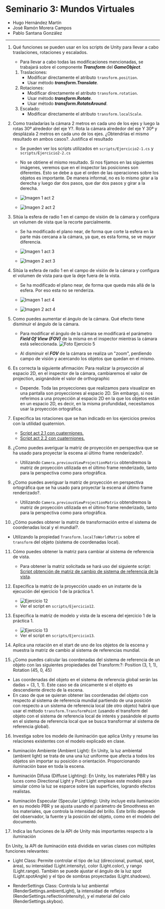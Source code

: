 # Seminario 3: Mundos Virtuales

* Hugo Hernández Martín
* José Ramón Morera Campos
* Pablo Santana González

---

1. Qué funciones se pueden usar en los scripts de Unity para llevar a cabo traslaciones, rotaciones y escalados.

    * Para llevar a cabo todas las modificaciones mencionadas, se trabajará sobre el componente ***Transform*** del ***GameObject***. 

    1. Traslaciones:
        -  Modificar directamente el atributo `transform.position`.
        - Usar método ***transform.Translate***.
    2. Rotaciones:
        -  Modificar directamente el atributo `transform.rotation`.
        - Usar método ***transform.Rotate***.
        - Usar método ***transform.RotateAround***.
    3. Escalado:
        - Modificar directamente el atributo `transform.localScale`.

2. Como trasladarías la cámara 2 metros en cada uno de los ejes y luego la rotas 30º alrededor del eje Y?. Rota la cámara alrededor del eje Y 30ª y desplázala 2 metros en cada uno de los ejes. ¿Obtendrías el mismo resultado en ambos casos?. Justifica el resultado

    * Se pueden ver los scripts utilizados en `scripts/Ejercicio2-1.cs` y `scripts/Ejercicio2-2.cs`
    * No se obtiene el mismo resultado. Si nos fijamos en las siguientes imágenes, veremos que en el inspector las posiciones son diferentes. Esto se debe a que el orden de las operaciones sobre los objetos es importante. De manera informal, no es lo mismo girar a la derecha y luego dar dos pasos, que dar dos pasos y girar a la derecha.
  
    * ![Imagen 1 act 2](img/Ejercicio2-1.PNG)
    * ![Imagen 2 act 2](img/Ejercicio2-2.PNG) 

3. Sitúa la esfera de radio 1 en el campo de visión de la cámara y configura un volumen de vista que la recorte parcialmente.

    * Se ha modificado el plano near, de forma que corte la esfera en la parte más cercana a la cámara, ya que, es esta forma, se ve mayor diferencia.

    * ![Imagen 1 act 3](./img/Ejercicio3-1.PNG)

    * ![Imagen 2 act 3](./img/Ejercicio3-2.PNG)

4. Sitúa la esfera de radio 1 en el campo de visión de la cámara y configura el volumen de vista para que la deje fuera de la vista.
    * Se ha modificado el plano near, de forma que queda más allá de la esfera. Por eso esta no se renderiza.

    * ![Imagen 1 act 4](./img/Ejercicio4-1.PNG)

    * ![Imagen 2 act 4](./img/Ejercicio4-2.PNG)

5. Como puedes aumentar el ángulo de la cámara. Qué efecto tiene disminuir el ángulo de la cámara.

    * Para modificar el ángulo de la cámara se modificará el parámetro ***Field Of View (FOV)*** de la misma en el inspector mientras la cámara está seleccionada. ![Foto Ejercicio 5](./img/Ejercicio5-1.png)

    * Al disminuir el ***FOV*** de la cámara se realiza un "zoom", perdiendo campo de visión y acercando los objetos que quedan en el mismo.

6. Es correcta la siguiente afirmación: Para realizar la proyección al espacio 2D, en el inspector de la cámara, cambiaremos el valor de projection, asignándole el valor de orthographic

    * Depende. Toda las proyecciones que realizamos para visualizar en una pantalla son proyecciones al espacio 2D. Sin embargo, si nos referimos a una proyección al espacio 2D en la que los objetos están en un espacio 2D, es decir, en la misma profundidad, necesitamos usar la proyección ortográfica.

7. Especifica las rotaciones que se han indicado en los ejercicios previos con la utilidad quaternion.

    * [Script act 2.1 con cuaterniones.](./scripts/Ejercicio7-1.cs)
    * [Script act 2.2 con cuaterniones.](./scripts/Ejercicio7-2.cs)

8. ¿Como puedes averiguar la matriz de proyección en perspectiva que se ha usado para proyectar la escena al último frame renderizado?.
   * Utilizando `Camera.previousViewProjectionMatrix` obtendremos la matriz de proyección utilizada en el último frame renderizado, tanto para la perspectiva como para ortográfica.

9. ¿Como puedes averiguar la matriz de proyección en perspectiva ortográfica que se ha usado para proyectar la escena al último frame renderizado?.
   * Utilizando `Camera.previousViewProjectionMatrix` obtendremos la matriz de proyección utilizada en el último frame renderizado, tanto para la perspectiva como para ortográfica.

10. ¿Cómo puedes obtener la matriz de transformación entre el sistema de coordenadas local y el mundial?.
   * Utilizando la propiedad `Transform.localToWorldMatrix` sobre el `transform` del objeto (sistema de coordenadas local).

11. Cómo puedes obtener la matriz para cambiar al sistema de referencia de vista.

    * Para obtener la matriz solicitada se hará uso del siguiente script: [Script obtención de matriz de cambio de sistema de referencia de la vista](./scripts/Ejercicio11-1.cs).

12. Especifica la matriz de la proyección usado en un instante de la ejecución del ejercicio 1 de la práctica 1.
    * ![Ejercicio 12](img/Ejercicio12.PNG)
    * Ver el script en `scripts/Ejercicio12`.
13. Especifica la matriz de modelo y vista de la escena del ejercicio 1 de la práctica 1.
    * ![Ejercicio 13](img/Ejercicio13.PNG)
    * Ver el script en `scripts/Ejercicio13`.
14. Aplica una rotación en el start de uno de los objetos de la escena y muestra la matriz de cambio al sistema de referencias mundial.

15. ¿Como puedes calcular las coordenadas del sistema de referencia de un objeto con las siguientes propiedades del Transform:?: 
Position (3, 1, 1), Rotation (45, 0, 45)
   * Las coordenadas del objeto en el sistema de referencia global serán las dadas = (3, 1, 1). Este caso se da únicamente si el objeto es descendiente directo de la escena.
   * En caso de que se quieran obtener las coordenadas del objeto con respecto al sistema de referencia mundial partiendo de una posición con respecto a un sistema de referencia local (de otro objeto) habrá que usar el método `transform.TransformPoint` (usando el transform del objeto con el sistema de referencia local de interés y pasándole el punto en el sistema de referencia local que se busca transformar al sistema de referencia global).

16. Investiga sobre los modelo de iluminación que aplica Unity y resume las relaciones existentes con el modelo explicado en clase.
* Iluminación Ambiente (Ambient Light):
En Unity, la luz ambiental (ambient light) se trata de una  una luz uniforme que afecta a todos los objetos sin importar su posición o orientación. Proporcionando iluminación base en toda la escena.

* Iluminación Difusa (Diffuse Lighting):
En Unity, los materiales PBR y las luces como Directional Light y Point Light emplean este modelo para simular cómo la luz se esparce sobre las superficies, logrando efectos realistas.
* Iluminación Especular (Specular Lighting):
Unity incluye esta iluminación en su modelo PBR y se ajusta usando el parámetro de Smoothness en los materiales, que controla la intensidad del brillo. Este brillo depende del observador, la fuente y la posición del objeto, como en el modelo del documento.
  

17. Indica las funciones de la API de Unity más importantes respecto a la iluminación
    
En Unity, la API de iluminación está dividida en varias clases con múltiples funciones relevantes:

   * Light Class: Permite controlar el tipo de luz (direccional, puntual, spot, área), su intensidad (Light.intensity), color (Light.color), y rango (Light.range). También se puede ajustar el ángulo de la luz spot (Light.spotAngle) y el tipo de sombras proyectadas (Light.shadows).

   * RenderSettings Class: Controla la luz ambiental (RenderSettings.ambientLight), la intensidad de reflejos (RenderSettings.reflectionIntensity), y el material del cielo (RenderSettings.skybox).
